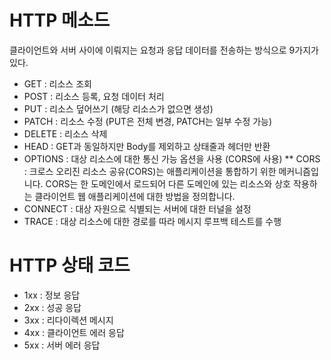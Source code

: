 # HTTP 메소드
클라이언트와 서버 사이에 이뤄지는 요청과 응답 데이터를 전송하는 방식으로 9가지가 있다.
- GET : 리소스 조회
- POST : 리소스 등록, 요청 데이터 처리
- PUT : 리소스 덮어쓰기 (해당 리소스가 없으면 생성)
- PATCH : 리소스 수정 (PUT은 전체 변경, PATCH는 일부 수정 가능)
- DELETE : 리소스 삭제
- HEAD : GET과 동일하지만 Body를 제외하고 상태줄과 헤더만 반환
- OPTIONS : 대상 리소스에 대한 통신 가능 옵션을 사용 (CORS에 사용)
** CORS :  크로스 오리진 리소스 공유(CORS)는 애플리케이션을 통합하기 위한 메커니즘입니다. CORS는 한 도메인에서 로드되어 다른 도메인에 있는 리소스와 상호 작용하는 클라이언트 웹 애플리케이션에 대한 방법을 정의합니다.
- CONNECT : 대상 자원으로 식별되는 서버에 대한 터널을 설정
- TRACE : 대상 리소스에 대한 경로를 따라 메시지 루프백 테스트를 수행

# HTTP 상태 코드
- 1xx : 정보 응답
- 2xx : 성공 응답
- 3xx : 리다이렉션 메시지
- 4xx : 클라이언트 에러 응답
- 5xx : 서버 에러 응답 
